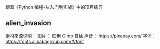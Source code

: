 跟着《Python 编程-从入门到实战》中的项目练习

## alien_invasion

素材来源说明：
图片： 使用 Gimp 自绘
声音： https://pixabay.com/
字体： https://fonts.alibabagroup.com/#/font